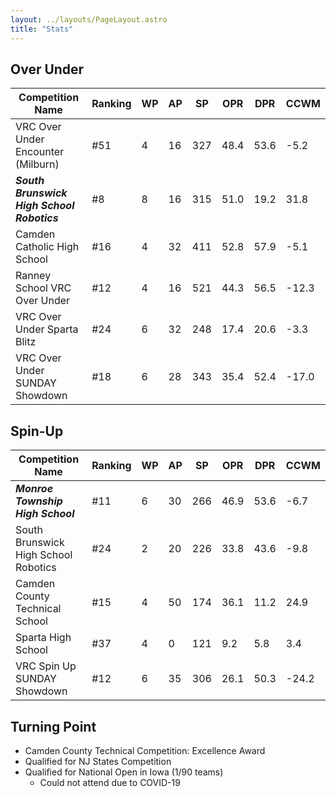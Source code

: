 ```yaml
---
layout: ../layouts/PageLayout.astro
title: "Stats"
---
```


## Over Under

| Competition Name                     | Ranking | WP  | AP  | SP  | OPR  | DPR  | CCWM  |
| ------------------------------------ | ------- | --- | --- | --- | ---- | ---- | ----- |
| VRC Over Under Encounter (Milburn)         | #51     | 4   | 16  | 327 | 48.4 | 53.6 | -5.2  |
| **_South Brunswick High School Robotics_** | #8      | 8   | 16  | 315 | 51.0 | 19.2 | 31.8  |
| Camden Catholic High School                | #16     | 4   | 32  | 411 | 52.8 | 57.9 | -5.1  |
| Ranney School VRC Over Under               | #12     | 4   | 16  | 521 | 44.3 | 56.5 | -12.3 |
| VRC Over Under Sparta Blitz                | #24     | 6   | 32  | 248 | 17.4 | 20.6 | -3.3  |
| VRC Over Under SUNDAY Showdown             | #18     | 6   | 28  | 343 | 35.4 | 52.4 | -17.0 |

## Spin-Up

| Competition Name                     | Ranking | WP  | AP  | SP  | OPR  | DPR  | CCWM  |
| ------------------------------------ | ------- | --- | --- | --- | ---- | ---- | ----- |
| **_Monroe Township High School_**    | #11     | 6   | 30  | 266 | 46.9 | 53.6 | -6.7  |
| South Brunswick High School Robotics | #24     | 2   | 20  | 226 | 33.8 | 43.6 | -9.8  |
| Camden County Technical School       | #15     | 4   | 50  | 174 | 36.1 | 11.2 | 24.9  |
| Sparta High School                   | #37     | 4   | 0   | 121 | 9.2  | 5.8  | 3.4   |
| VRC Spin Up SUNDAY Showdown          | #12     | 6   | 35  | 306 | 26.1 | 50.3 | -24.2 |

## Turning Point

- Camden County Technical Competition: Excellence Award
- Qualified for NJ States Competition
- Qualified for National Open in Iowa (1/90 teams)
  - Could not attend due to COVID-19

